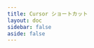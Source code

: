 ```yaml
---
title: Cursor ショートカット
layout: doc
sidebar: false
aside: false
---
```


<script setup>
import { defineClientComponent } from 'vitepress'
const ShortcutsPage = defineClientComponent(() => import('../../.vitepress/theme/components/ShortcutsPage.vue'))
</script>

<ShortcutsPage />
